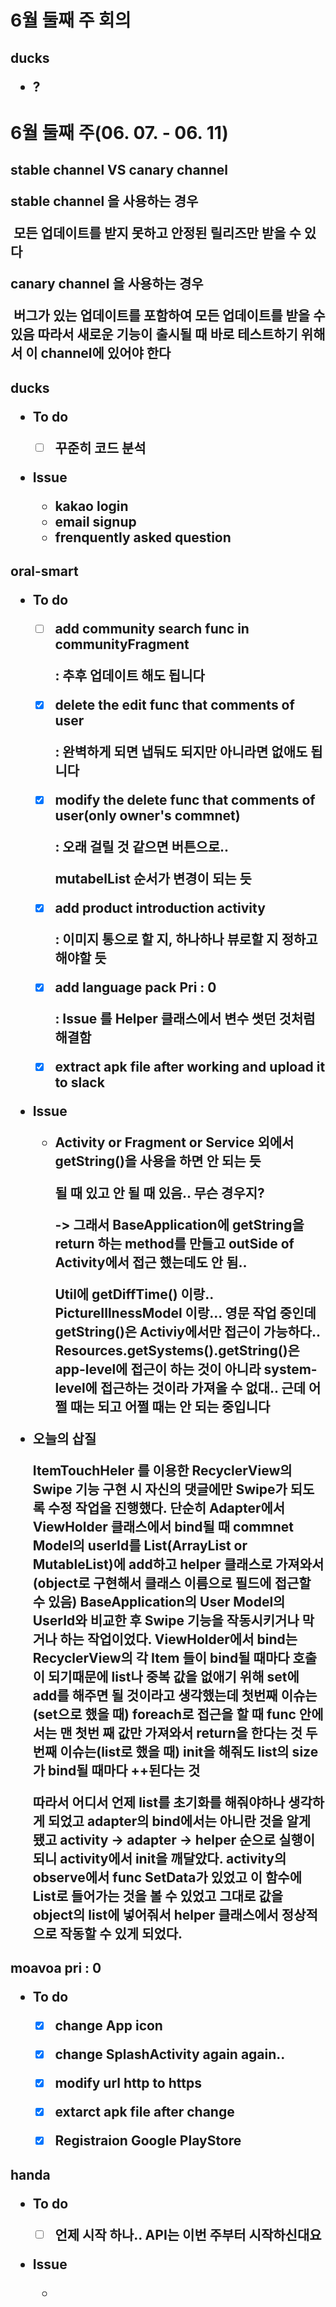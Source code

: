 

<h1>6월 둘째 주 회의



<h2>ducks

- ?





<h1>6월 둘째 주(06. 07. - 06. 11)


<h2> stable channel VS canary channel



stable channel 을 사용하는 경우

​	모든 업데이트를 받지 못하고 안정된 릴리즈만 받을 수 있다



canary channel 을 사용하는 경우

​	버그가 있는 업데이트를 포함하여 모든 업데이트를 받을 수 있음 따라서 새로운 기능이 출시될 때 바로 테스트하기 위해서 이 channel에 있어야 한다




<h2>ducks

- To do

  - [ ] 꾸준히 코드 분석

  

- Issue

  - kakao login
  - email signup
  - frenquently asked question



<h2>oral-smart

- To do

  - [ ] add community search func in communityFragment

    : 추후 업데이트 해도 됩니다

  - [x] delete the edit func that comments of user

    : 완벽하게 되면 냅둬도 되지만 아니라면 없애도 됩니다

  - [x] modify the delete func that comments of user(only owner's commnet) 

    : 오래 걸릴 것 같으면 버튼으로..

    mutabelList 순서가 변경이 되는 듯

  - [x] add product introduction activity

    : 이미지 통으로 할 지, 하나하나 뷰로할 지 정하고 해야할 듯

  - [x] add language pack  Pri : 0

    : Issue 를 Helper 클래스에서 변수 썻던 것처럼 해결함

  - [x] extract apk file after working and upload it to slack

  

- Issue

  - Activity or Fragment or Service 외에서 getString()을 사용을 하면 안 되는 듯
  
    될 때 있고 안 될 때 있음.. 무슨 경우지?
  
    -> 그래서 BaseApplication에 getString을 return 하는 method를 만들고 outSide of Activity에서 접근 했는데도 안 됨..
  
    Util에 getDiffTime() 이랑..  PictureIllnessModel 이랑... 영문 작업 중인데 getString()은 Activiy에서만 접근이 가능하다.. Resources.getSystems().getString()은 app-level에 접근이 하는 것이 아니라 system-level에 접근하는 것이라 가져올 수 없대.. 근데 어쩔 때는 되고 어쩔 때는 안 되는 중입니다



- 오늘의 삽질

  ItemTouchHeler 를 이용한 RecyclerView의 Swipe 기능 구현 시 자신의 댓글에만 Swipe가 되도록 수정 작업을 진행했다.
  단순히 Adapter에서 ViewHolder 클래스에서 bind될 때 commnet Model의 userId를 List(ArrayList or MutableList)에 add하고 helper 클래스로 가져와서(object로 구현해서 클래스 이름으로 필드에 접근할 수 있음) BaseApplication의 User Model의 UserId와 비교한 후 Swipe 기능을 작동시키거나 막거나 하는 작업이었다.
  ViewHolder에서 bind는 RecyclerView의 각 Item 들이 bind될 때마다 호출이 되기때문에 list나 중복 값을 없애기 위해 set에 add를 해주면 될 것이라고 생각했는데
  첫번째 이슈는(set으로 했을 때) foreach로 접근을 할 때 func 안에서는 맨 첫번 째 값만 가져와서 return을 한다는 것
  두번째 이슈는(list로 했을 때) init을 해줘도 list의 size가 bind될 때마다 ++된다는 것

  따라서 어디서 언제 list를 초기화를 해줘야하나 생각하게 되었고 adapter의 bind에서는 아니란 것을 알게 됐고 activity -> adapter -> helper 순으로 실행이 되니 activity에서 init을 깨달았다.
  activity의 observe에서 func SetData가 있었고 이 함수에 List<comment>로 들어가는 것을 볼 수 있었고 그대로 값을 object의 list에 넣어줘서 helper 클래스에서 정상적으로 작동할 수 있게 되었다.



<h2>moavoa pri : 0

- To do
  - [x] change App icon
  - [x] change SplashActivity again again..
  - [x] modify url http to https
  - [x] extarct apk file after change
  - [x] Registraion Google PlayStore



<h2>handa

- To do

  - [ ] 언제 시작 하나.. API는 이번 주부터 시작하신대요

  

- Issue

  - 

